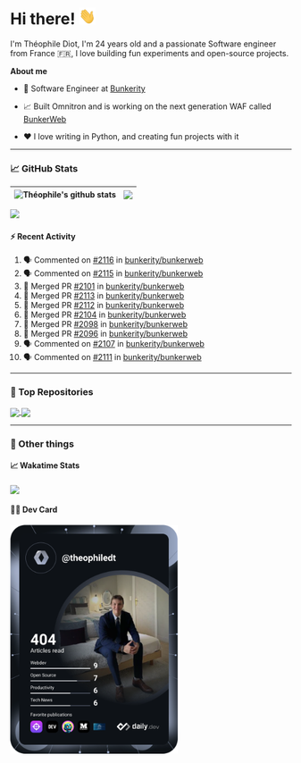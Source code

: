 # Hi there! <img src="./wave.gif" width="30px" height="30px" />

I'm Théophile Diot, I'm 24 years old and a passionate Software engineer from France 🇫🇷, I love building fun experiments and open-source projects.

**About me**

- 💼 Software Engineer at [Bunkerity](https://www.bunkerity.com/)

- 📈 Built Omnitron and is working on the next generation WAF called [BunkerWeb](https://www.bunkerweb.io)

- ❤️ I love writing in Python, and creating fun projects with it

---

### 📈 GitHub Stats

| <img align="center" src="https://github-readme-stats.vercel.app/api?username=TheophileDiot&show_icons=true&include_all_commits=true&theme=algolia&hide_border=true&rank_icon=github" alt="Théophile's github stats" /> | <img align="center" src="https://github-readme-stats.vercel.app/api/top-langs/?username=TheophileDiot&layout=compact&theme=algolia&hide_border=true" /> |
| ---------------------------------------------------------------------------------------------------------------------------------------------------------------------------------------------------------------------- | ------------------------------------------------------------------------------------------------------------------------------------------------------- |

![](https://github-readme-activity-graph.vercel.app/graph?username=TheophileDiot&theme=tokyo-night)

#### :zap: Recent Activity

<!--START_SECTION:activity-->
1. 🗣 Commented on [#2116](https://github.com/bunkerity/bunkerweb/issues/2116#issuecomment-2748174960) in [bunkerity/bunkerweb](https://github.com/bunkerity/bunkerweb)
2. 🗣 Commented on [#2115](https://github.com/bunkerity/bunkerweb/issues/2115#issuecomment-2748138824) in [bunkerity/bunkerweb](https://github.com/bunkerity/bunkerweb)
3. 🎉 Merged PR [#2101](https://github.com/bunkerity/bunkerweb/pull/2101) in [bunkerity/bunkerweb](https://github.com/bunkerity/bunkerweb)
4. 🎉 Merged PR [#2113](https://github.com/bunkerity/bunkerweb/pull/2113) in [bunkerity/bunkerweb](https://github.com/bunkerity/bunkerweb)
5. 🎉 Merged PR [#2112](https://github.com/bunkerity/bunkerweb/pull/2112) in [bunkerity/bunkerweb](https://github.com/bunkerity/bunkerweb)
6. 🎉 Merged PR [#2104](https://github.com/bunkerity/bunkerweb/pull/2104) in [bunkerity/bunkerweb](https://github.com/bunkerity/bunkerweb)
7. 🎉 Merged PR [#2098](https://github.com/bunkerity/bunkerweb/pull/2098) in [bunkerity/bunkerweb](https://github.com/bunkerity/bunkerweb)
8. 🎉 Merged PR [#2096](https://github.com/bunkerity/bunkerweb/pull/2096) in [bunkerity/bunkerweb](https://github.com/bunkerity/bunkerweb)
9. 🗣 Commented on [#2107](https://github.com/bunkerity/bunkerweb/issues/2107#issuecomment-2739742903) in [bunkerity/bunkerweb](https://github.com/bunkerity/bunkerweb)
10. 🗣 Commented on [#2111](https://github.com/bunkerity/bunkerweb/issues/2111#issuecomment-2739651081) in [bunkerity/bunkerweb](https://github.com/bunkerity/bunkerweb)
<!--END_SECTION:activity-->

---

### 🔧 Top Repositories

<a href="https://github.com/bunkerity/bunkerweb">
  <img align="center" src="https://github-readme-stats.vercel.app/api/pin/?username=Bunkerity&repo=bunkerweb&theme=algolia" />
</a>
<a href="https://github.com/TheophileDiot/Omnitron">
  <img align="center" src="https://github-readme-stats.vercel.app/api/pin/?username=TheophileDiot&repo=Omnitron&theme=algolia" />
</a>

---

### 🎉 Other things

#### 📈 Wakatime Stats

<a href="https://wakatime.com/@theophile_bunkerity">
  <img align="center" src="https://github-readme-stats.vercel.app/api/wakatime?username=3aa5ce41-c253-43d9-8441-a721e446a45f&layout=compact&theme=algolia" />
</a>

#### 👨‍💻 Dev Card

<a href="https://app.daily.dev/TheophileDt">
  <img src="./devcard.svg" width="300" alt="Théophile Diot's Dev Card"/>
</a>
